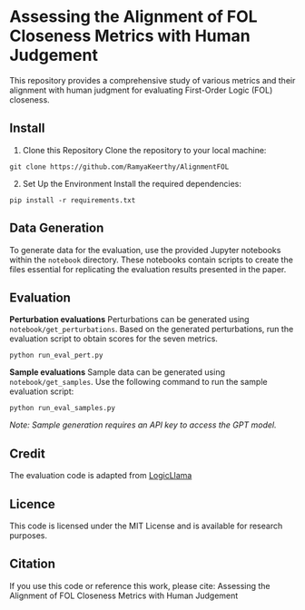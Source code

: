 # Assessing the Alignment of FOL Closeness Metrics with Human Judgement

This repository provides a comprehensive study of various metrics and their alignment with human judgment for evaluating First-Order Logic (FOL) closeness.

## Install

1. Clone this Repository
Clone the repository to your local machine:
```commandline
git clone https://github.com/RamyaKeerthy/AlignmentFOL
```

2. Set Up the Environment
Install the required dependencies:
```
pip install -r requirements.txt
```

## Data Generation
To generate data for the evaluation, use the provided Jupyter notebooks within the `notebook` directory. These notebooks contain scripts to create the files essential for replicating the evaluation results presented in the paper.

## Evaluation 
**Perturbation evaluations**
Perturbations can be generated using `notebook/get_perturbations`. Based on the generated perturbations, run the evaluation script to obtain scores for the seven metrics.
```
python run_eval_pert.py
```
**Sample evaluations**
Sample data can be generated using `notebook/get_samples`. Use the following command to run the sample evaluation script:
```
python run_eval_samples.py
```
*Note: Sample generation requires an API key to access the GPT model.*

## Credit
The evaluation code is adapted from [LogicLlama](https://github.com/gblackout/LogicLLaMA.git)

## Licence
This code is licensed under the MIT License and is available for research purposes.

## Citation
If you use this code or reference this work, please cite:
Assessing the Alignment of FOL Closeness Metrics with Human Judgement
